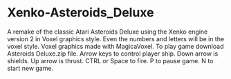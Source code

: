 # Xenko-Asteroids_Deluxe
A remake of the classic Atari Asteroids Deluxe using the Xenko engine version 2 in Voxel graphics style.
Even the numbers and letters will be in the voxel style.
Voxel graphics made with MagicaVoxel.
To play game download Asteroids Deluxe.zip file.
Arrow keys to control player ship. Down arrow is shields. Up arrow is thrust.
CTRL or Space to fire. P to pause game. N to start new game.